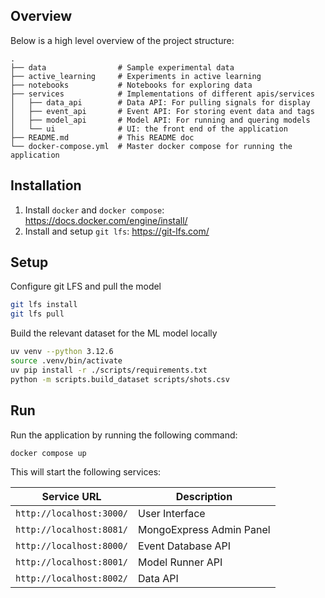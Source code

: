 
## Overview

Below is a high level overview of the project structure:
```
.
├── data                # Sample experimental data
├── active_learning     # Experiments in active learning
├── notebooks           # Notebooks for exploring data
├── services            # Implementations of different apis/services
│   ├── data_api        # Data API: For pulling signals for display
│   ├── event_api       # Event API: For storing event data and tags
│   ├── model_api       # Model API: For running and quering models
│   └── ui              # UI: the front end of the application
├── README.md           # This README doc
└── docker-compose.yml  # Master docker compose for running the application
```


## Installation

1. Install `docker` and `docker compose`: https://docs.docker.com/engine/install/
2. Install and setup `git lfs`: https://git-lfs.com/

## Setup

Configure git LFS and pull the model
```sh
git lfs install
git lfs pull
```

Build the relevant dataset for the ML model locally
```sh
uv venv --python 3.12.6 
source .venv/bin/activate
uv pip install -r ./scripts/requirements.txt
python -m scripts.build_dataset scripts/shots.csv
```

## Run

Run the application by running the following command:

```sh
docker compose up 
```

This will start the following services:

| Service URL                     | Description                |
|---------------------------------|----------------------------|
| `http://localhost:3000/`        | User Interface             |
| `http://localhost:8081/`        | MongoExpress Admin Panel   |
| `http://localhost:8000/`        | Event Database API         |
| `http://localhost:8001/`        | Model Runner API           |
| `http://localhost:8002/`        | Data API                   |